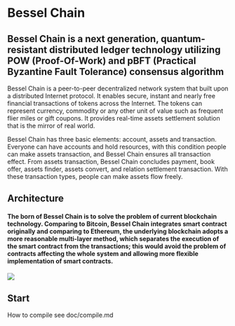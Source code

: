 # Bessel Chain

## Bessel Chain is a next generation, quantum-resistant distributed ledger technology utilizing POW (Proof-Of-Work) and pBFT (Practical Byzantine Fault Tolerance) consensus algorithm

Bessel Chain is a peer-to-peer decentralized network system that built upon a distributed Internet protocol. It enables secure, instant and nearly free financial transactions of tokens across the Internet. The tokens can represent currency, commodity or any other unit of value such as frequent flier miles or gift coupons. It provides real-time assets settlement solution that is the mirror of real world.


Bessel Chain has three basic elements: account, assets and transaction. Everyone can have accounts and hold resources, with this condition people can make assets transaction, and Bessel Chain ensures all transaction effect. From assets transaction, Bessel Chain concludes payment, book offer, assets finder, assets convert, and relation settlement transaction. With these transaction types, people can make assets flow freely.

## Architecture ##
#### The born of Bessel Chain is to solve the problem of current blockchain technology. Comparing to Bitcoin, Bessel Chain integrates smart contract originally and comparing to Ethereum, the underlying blockchain adopts a more reasonable multi-layer method, which separates the execution of the smart contract from the transactions; this would avoid the problem of contracts affecting the whole system and allowing more flexible implementation of smart contracts.

![](images/architecture.png)


## Start ##

How to compile see doc/compile.md

